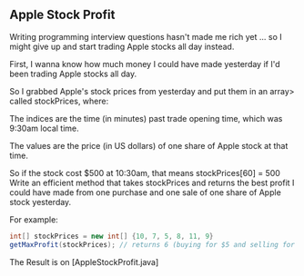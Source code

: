 ## Apple Stock Profit

Writing programming interview questions hasn't made me rich yet ... so I might give up and start trading Apple stocks all day instead.

First, I wanna know how much money I could have made yesterday if I'd been trading Apple stocks all day.

So I grabbed Apple's stock prices from yesterday and put them in an array> called stockPrices, where:

The indices are the time (in minutes) past trade opening time, which was 9:30am local time.

The values are the price (in US dollars) of one share of Apple stock at that time.

So if the stock cost $500 at 10:30am, that means stockPrices[60] = 500
Write an efficient method that takes stockPrices and returns the best profit I could have made from one purchase and one sale of one share of Apple stock yesterday.

For example:
```JAVA
int[] stockPrices = new int[] {10, 7, 5, 8, 11, 9}
getMaxProfit(stockPrices); // returns 6 (buying for $5 and selling for $11)
```

The Result is on [AppleStockProfit.java]
